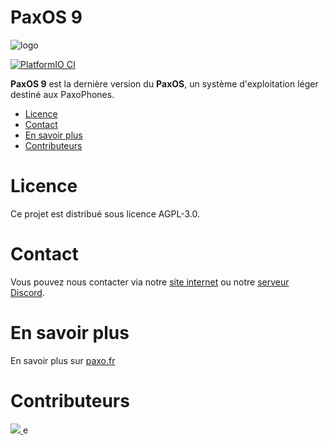 # PaxOS 9

![logo](https://github.com/paxo-phone/PaxOS-9/assets/45568523/ddb3b517-605c-41b4-8c1e-c8e5d156431b)

[![PlatformIO CI](https://github.com/paxo-phone/PaxOS-9/actions/workflows/platformio-ci.yml/badge.svg)](https://github.com/paxo-phone/PaxOS-9/actions/workflows/platformio-ci.yml)

**PaxOS 9** est la dernière version du **PaxOS**, un système d'exploitation léger destiné aux PaxoPhones. 

- [Licence](#licence)
- [Contact](#contact)
- [En savoir plus](#see-more)
- [Contributeurs](#contributors)

# Licence
Ce projet est distribué sous licence AGPL-3.0.

# Contact

Vous pouvez nous contacter via notre [site internet](https://www.paxo.fr) ou notre [serveur Discord](https://discord.com/invite/MpqbWr3pUG).

# En savoir plus 

En savoir plus sur [paxo.fr](https://www.paxo.fr)

# Contributeurs 

<a href="https://github.com/paxo-phone/PaxOS-9/graphs/contributors">
  <img src="https://contrib.rocks/image?repo=paxo-phone/PaxOS-9" />
</a>
e
